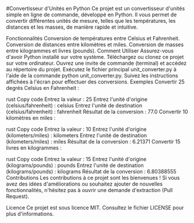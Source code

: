 #Convertisseur d'Unités en Python
Ce projet est un convertisseur d'unités simple en ligne de commande, développé en Python. Il vous permet de convertir différentes unités de mesure, telles que les températures, les distances et les masses, de manière rapide et intuitive.

Fonctionnalités
Conversion de températures entre Celsius et Fahrenheit.
Conversion de distances entre kilomètres et miles.
Conversion de masses entre kilogrammes et livres (pounds).
Comment Utiliser
Assurez-vous d'avoir Python installé sur votre système.
Téléchargez ou clonez ce projet sur votre ordinateur.
Ouvrez une invite de commande (terminal) et accédez au répertoire du projet.
Exécutez le fichier principal unit_converter.py à l'aide de la commande python unit_converter.py.
Suivez les instructions affichées à l'écran pour effectuer des conversions.
Exemples
Convertir 25 degrés Celsius en Fahrenheit :

rust
Copy code
Entrez la valeur : 25
Entrez l'unité d'origine (celsius/fahrenheit) : celsius
Entrez l'unité de destination (celsius/fahrenheit) : fahrenheit
Résultat de la conversion : 77.0
Convertir 10 kilomètres en miles :

rust
Copy code
Entrez la valeur : 10
Entrez l'unité d'origine (kilometers/miles) : kilometers
Entrez l'unité de destination (kilometers/miles) : miles
Résultat de la conversion : 6.21371
Convertir 15 livres en kilogrammes :

rust
Copy code
Entrez la valeur : 15
Entrez l'unité d'origine (kilograms/pounds) : pounds
Entrez l'unité de destination (kilograms/pounds) : kilograms
Résultat de la conversion : 6.80388555
Contributions
Les contributions à ce projet sont les bienvenues ! Si vous avez des idées d'améliorations ou souhaitez ajouter de nouvelles fonctionnalités, n'hésitez pas à ouvrir une demande d'extraction (Pull Request).

Licence
Ce projet est sous licence MIT. Consultez le fichier LICENSE pour plus d'informations.

